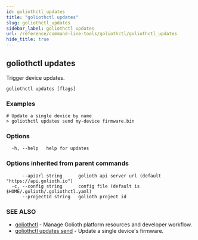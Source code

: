 ```yaml
---
id: goliothctl_updates
title: "goliothctl updates"
slug: goliothctl_updates
sidebar_label: goliothctl updates
url: /reference/command-line-tools/goliothctl/goliothctl_updates
hide_title: true
---
```

## goliothctl updates

Trigger device updates.

```
goliothctl updates [flags]
```

### Examples

```
# Update a single device by name
> goliothctl updates send my-device firmware.bin
```

### Options

```
  -h, --help   help for updates
```

### Options inherited from parent commands

```
      --apiUrl string      golioth api server url (default "https://api.golioth.io")
  -c, --config string      config file (default is $HOME/.golioth/.goliothctl.yaml)
      --projectId string   golioth project id
```

### SEE ALSO

* [goliothctl](/reference/command-line-tools/goliothctl)	 - Manage Golioth platform resources and developer workflow.
* [goliothctl updates send](/reference/command-line-tools/goliothctl/goliothctl_updates_send/)	 - Update a single device's firmware.

